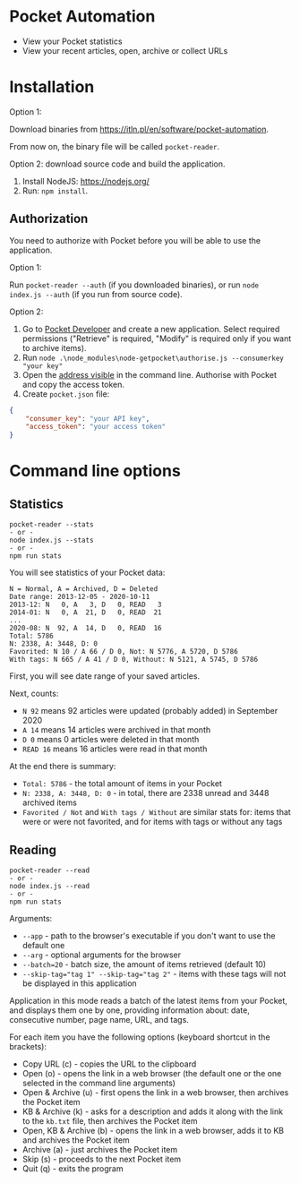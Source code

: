 # Pocket Automation

* View your Pocket statistics
* View your recent articles, open, archive or collect URLs

# Installation

Option 1:

Download binaries from https://itln.pl/en/software/pocket-automation.

From now on, the binary file will be called `pocket-reader`.

Option 2: download source code and build the application.

1. Install NodeJS: https://nodejs.org/
1. Run: `npm install`.

## Authorization

You need to authorize with Pocket before you will be able to use the application.

Option 1:

Run `pocket-reader --auth` (if you downloaded binaries), or
run `node index.js --auth` (if you run from source code).

Option 2:

1. Go to [Pocket Developer](https://getpocket.com/developer/apps/new) and create a new application. Select required permissions ("Retrieve" is required, "Modify" is required only if you want to archive items).
1. Run `node .\node_modules\node-getpocket\authorise.js --consumerkey "your key"`
1. Open the [address visible](http://127.0.0.1:8080) in the command line. Authorise with Pocket and copy the access token.
1. Create `pocket.json` file:
```json
{
	"consumer_key": "your API key",
	"access_token": "your access token"
}
```

# Command line options

## Statistics

```
pocket-reader --stats
- or -
node index.js --stats
- or -
npm run stats
```

You will see statistics of your Pocket data:

```
N = Normal, A = Archived, D = Deleted
Date range: 2013-12-05 - 2020-10-11
2013-12: N   0, A   3, D   0, READ   3
2014-01: N   0, A  21, D   0, READ  21
...
2020-08: N  92, A  14, D   0, READ  16
Total: 5786
N: 2338, A: 3448, D: 0
Favorited: N 10 / A 66 / D 0, Not: N 5776, A 5720, D 5786
With tags: N 665 / A 41 / D 0, Without: N 5121, A 5745, D 5786
```

First, you will see date range of your saved articles.

Next, counts:
* `N 92` means 92 articles were updated (probably added) in September 2020
* `A 14` means 14 articles were archived in that month
* `D 0` means 0 articles were deleted in that month
* `READ 16` means 16 articles were read in that month

At the end there is summary:

* `Total: 5786` - the total amount of items in your Pocket
* `N: 2338, A: 3448, D: 0` - in total, there are 2338 unread and 3448 archived items
* `Favorited / Not` and `With tags / Without` are similar stats for: items that were or were not favorited, and for items with tags or without any tags

## Reading

```
pocket-reader --read
- or -
node index.js --read
- or -
npm run stats
```

Arguments:
* `--app` - path to the browser's executable if you don't want to use the default one
* `--arg` - optional arguments for the browser
* `--batch=20` - batch size, the amount of items retrieved (default 10)
* `--skip-tag="tag 1" --skip-tag="tag 2"` - items with these tags will not be displayed in this application

Application in this mode reads a batch of the latest items from your Pocket, and displays them one by one, providing information about: date, consecutive number, page name, URL, and tags.

For each item you have the following options (keyboard shortcut in the brackets):
* Copy URL (c) - copies the URL to the clipboard
* Open (o) - opens the link in a web browser (the default one or the one selected in the command line arguments)
* Open & Archive (u) - first opens the link in a web browser, then archives the Pocket item
* KB & Archive (k) - asks for a description and adds it along with the link to the `kb.txt` file, then archives the Pocket item
* Open, KB & Archive (b) - opens the link in a web browser, adds it to KB and archives the Pocket item
* Archive (a) - just archives the Pocket item
* Skip (s) - proceeds to the next Pocket item
* Quit (q) - exits the program
